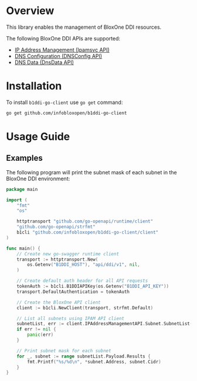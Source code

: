 # Overview

This library enables the management of BloxOne DDI resources.

The following BloxOne DDI APIs are supported:

- [IP Address Management (Ipamsvc API)](https://csp.infoblox.com/apidoc/?url=https://csp.infoblox.com/apidoc/docs/Ipamsvc)
- [DNS Configuration (DNSConfig API)](https://csp.infoblox.com/apidoc/?url=https://csp.infoblox.com/apidoc/docs/DnsConfig)
- [DNS Data (DnsData API)](https://csp.infoblox.com/apidoc/?url=https://csp.infoblox.com/apidoc/docs/DnsData)

# Installation

To install `b1ddi-go-client` use `go get` command:

```bash
go get github.com/infobloxopen/b1ddi-go-client
```

# Usage Guide

## Examples

The following program will print the subnet mask of each subnet in the BloxOne DDI environment:
```go
package main

import (
	"fmt"
	"os"

	httptransport "github.com/go-openapi/runtime/client"
	"github.com/go-openapi/strfmt"
	b1cli "github.com/infobloxopen/b1ddi-go-client/client"
)

func main() {
	// Create new go-swagger runtime client
	transport := httptransport.New(
		os.Getenv("B1DDI_HOST"), "api/ddi/v1", nil,
	)

	// Create default auth header for all API requests
	tokenAuth := b1cli.B1DDIAPIKey(os.Getenv("B1DDI_API_KEY"))
	transport.DefaultAuthentication = tokenAuth

	// Create the BloxOne API client
	client := b1cli.NewClient(transport, strfmt.Default)

	// List all subnets using IPAM API client
	subnetList, err := client.IPAddressManagementAPI.Subnet.SubnetList(nil, nil)
	if err != nil {
		panic(err)
	}

	// Print subnet mask for each subnet
	for _, subnet := range subnetList.Payload.Results {
		fmt.Printf("%s/%d\n", *subnet.Address, subnet.Cidr)
	}
}
```
